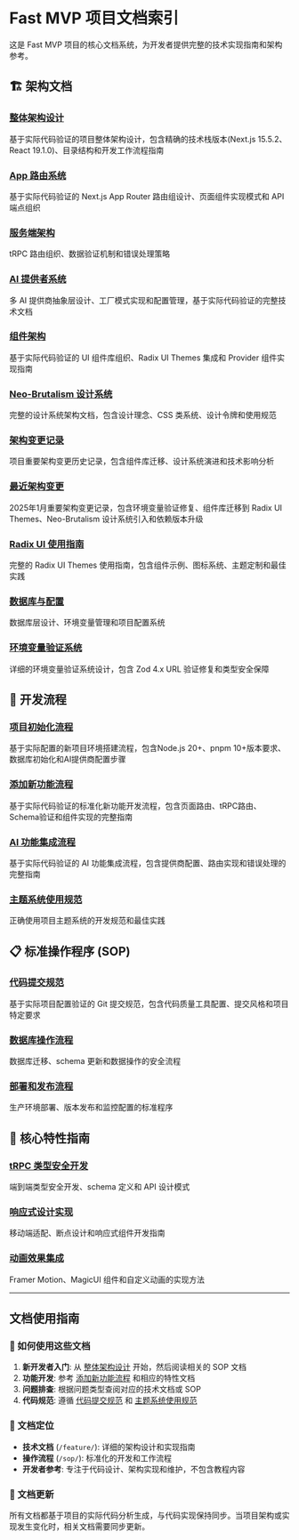 # Fast MVP 项目文档索引

这是 Fast MVP 项目的核心文档系统，为开发者提供完整的技术实现指南和架构参考。

## 🏗️ 架构文档

### [整体架构设计](./feature/architecture-overview.md)

基于实际代码验证的项目整体架构设计，包含精确的技术栈版本(Next.js 15.5.2、React 19.1.0)、目录结构和开发工作流程指南

### [App 路由系统](./feature/app-routing-system.md)

基于实际代码验证的 Next.js App Router 路由组设计、页面组件实现模式和 API 端点组织

### [服务端架构](./feature/server-architecture.md)

tRPC 路由组织、数据验证机制和错误处理策略

### [AI 提供者系统](./feature/ai-provider-system.md)

多 AI 提供商抽象层设计、工厂模式实现和配置管理，基于实际代码验证的完整技术文档

### [组件架构](./feature/component-architecture.md)

基于实际代码验证的 UI 组件库组织、Radix UI Themes 集成和 Provider 组件实现指南

### [Neo-Brutalism 设计系统](./feature/neo-brutalism-design-system.md)

完整的设计系统架构文档，包含设计理念、CSS 类系统、设计令牌和使用规范

### [架构变更记录](./feature/architecture-changes-log.md)

项目重要架构变更历史记录，包含组件库迁移、设计系统演进和技术影响分析

### [最近架构变更](./feature/recent-architecture-changes.md)

2025年1月重要架构变更记录，包含环境变量验证修复、组件库迁移到 Radix UI Themes、Neo-Brutalism 设计系统引入和依赖版本升级

### [Radix UI 使用指南](./feature/radix-ui-usage-guide.md)

完整的 Radix UI Themes 使用指南，包含组件示例、图标系统、主题定制和最佳实践

### [数据库与配置](./feature/database-configuration.md)

数据库层设计、环境变量管理和项目配置系统

### [环境变量验证系统](./feature/environment-variables-validation.md)

详细的环境变量验证系统设计，包含 Zod 4.x URL 验证修复和类型安全保障

## 🔧 开发流程

### [项目初始化流程](./sop/project-initialization.md)

基于实际配置的新项目环境搭建流程，包含Node.js 20+、pnpm 10+版本要求、数据库初始化和AI提供商配置步骤

### [添加新功能流程](./sop/feature-development.md)

基于实际代码验证的标准化新功能开发流程，包含页面路由、tRPC路由、Schema验证和组件实现的完整指南

### [AI 功能集成流程](./sop/ai-integration.md)

基于实际代码验证的 AI 功能集成流程，包含提供商配置、路由实现和错误处理的完整指南

### [主题系统使用规范](./sop/theme-system-usage.md)

正确使用项目主题系统的开发规范和最佳实践

## 📋 标准操作程序 (SOP)

### [代码提交规范](./sop/code-commit-guidelines.md)

基于实际项目配置验证的 Git 提交规范，包含代码质量工具配置、提交风格和项目特定要求

### [数据库操作流程](./sop/database-operations.md)

数据库迁移、schema 更新和数据操作的安全流程

### [部署和发布流程](./sop/deployment-process.md)

生产环境部署、版本发布和监控配置的标准程序

## 🎯 核心特性指南

### [tRPC 类型安全开发](./feature/trpc-type-safety.md)

端到端类型安全开发、schema 定义和 API 设计模式

### [响应式设计实现](./feature/responsive-design.md)

移动端适配、断点设计和响应式组件开发指南

### [动画效果集成](./feature/animation-integration.md)

Framer Motion、MagicUI 组件和自定义动画的实现方法

---

## 文档使用指南

### 📖 如何使用这些文档

1. **新开发者入门**: 从 [整体架构设计](./feature/architecture-overview.md) 开始，然后阅读相关的 SOP 文档
2. **功能开发**: 参考 [添加新功能流程](./sop/feature-development.md) 和相应的特性文档
3. **问题排查**: 根据问题类型查阅对应的技术文档或 SOP
4. **代码规范**: 遵循 [代码提交规范](./sop/code-commit-guidelines.md) 和 [主题系统使用规范](./sop/theme-system-usage.md)

### 🎯 文档定位

- **技术文档** (`/feature/`): 详细的架构设计和实现指南
- **操作流程** (`/sop/`): 标准化的开发和工作流程
- **开发者参考**: 专注于代码设计、架构实现和维护，不包含教程内容

### 🔄 文档更新

所有文档都基于项目的实际代码分析生成，与代码实现保持同步。当项目架构或实现发生变化时，相关文档需要同步更新。
